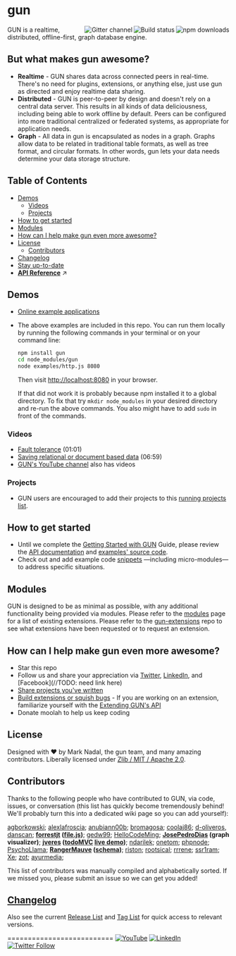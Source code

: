 # gun

<a href="https://npmjs.org/package/gun"><img align="right" alt="npm downloads" src="https://img.shields.io/npm/dm/gun.svg?style=flat" /></a>
<a href="https://travis-ci.org/amark/gun"><img align="right" alt="Build status" src="https://travis-ci.org/amark/gun.svg?branch=master" /></a>
<a href="https://gitter.im/amark/gun?utm_source=badge&utm_medium=badge&utm_campaign=pr-badge&utm_content=badge"><img align="right" alt="Gitter channel" src="https://badges.gitter.im/Join%20Chat.svg" /></a>

GUN is a realtime, distributed, offline-first, graph database engine.

## But what makes gun **awesome**?

 - **Realtime** - GUN shares data across connected peers in real-time.  There's no need for plugins, extensions, or anything else, just use gun as directed and enjoy realtime data sharing.
 - **Distributed** - GUN is peer-to-peer by design and doesn't rely on a central data server.  This results in all kinds of data deliciousness, including being able to work offline by default.  Peers can be configured into more traditional centralized or federated systems, as appropriate for application needs.
 - **Graph** - All data in gun is encapsulated as nodes in a graph.  Graphs allow data to be related in traditional table formats, as well as tree format, and circular formats.  In other words, gun lets your data needs determine your data storage structure.


## Table of Contents
 - [Demos](#demos)
   - [Videos](#videos)
   - [Projects](#projects)  
 - [How to get started](#how-to-get-started)
 - [Modules](#modules)
 - [How can I help make gun even more awesome?](#how-can-i-help-make-gun-even-more-awesome)
 - [License](#license)
   - [Contributors](#contributors)
 - [Changelog](#changelog)
 - [Stay up-to-date](#stay-up-to-date)
 - **[API Reference](https://github.com/amark/gun/wiki/0.3.x-API)**  :arrow_upper_right:

## Demos

 - [Online example applications](http://gunjs.herokuapp.com/)
 - The above examples are included in this repo. You can run them locally by running the following commands in your terminal or on your command line:

   ```bash
   npm install gun
   cd node_modules/gun
   node examples/http.js 8080
   ```

   Then visit [http://localhost:8080](http://localhost:8080) in your browser. 

   If that did not work it is probably because npm installed it to a global directory. To fix that try `mkdir node_modules` in your desired directory and re-run the above commands. You also might have to add `sudo` in front of the commands.

### Videos
 - [Fault tolerance](https://www.youtube.com/watch?v=-i-11T5ZI9o&feature=youtu.be) (01:01)
 - [Saving relational or document based data](https://www.youtube.com/watch?v=cOO6wz1rZVY&feature=youtu.be) (06:59)
 - [GUN's YouTube channel](https://www.youtube.com/channel/UCQAtpf-zi9Pp4__2nToOM8g/playlists) also has videos

### Projects
 - GUN users are encouraged to add their projects to this [running projects list](https://github.com/amark/gun/wiki/projects).

## How to get started
 - Until we complete the [Getting Started with GUN](https://github.com/amark/gun/wiki/getting-started-(v0.3.x)) Guide, please review the [API documentation](0.3.x-API) and [examples' source code](https://github.com/amark/gun/blob/master/examples).
 - Check out and add example code [snippets](https://github.com/amark/gun/wiki/snippets-(0.3.x)) —including micro-modules— to address specific situations.

## Modules
GUN is designed to be as minimal as possible, with any additional functionality being provided via modules.  Please refer to the [modules](https://github.com/amark/gun/wiki/modules) page for a list of existing extensions. Please refer to the [gun-extensions](https://github.com/gundb/gun-extensions/issues) repo to see what extensions have been requested or to request an extension.

## How can I help make gun even more awesome?
 - Star this repo
 - Follow us and share your appreciation via [Twitter](https://twitter.com/databasegun), [LinkedIn](https://www.linkedin.com/company/gun-inc), and [Facebook](//TODO: need link here)
 - [Share projects you've written](https://github.com/amark/gun/wiki/projects)
 - [Build extensions or squish bugs](https://waffle.io/amark/gun)
         - If you are working on an extension, familiarize yourself with the [Extending GUN's API](https://github.com/amark/gun/wiki/Extending-Gun)
 - Donate moolah to help us keep coding

## License

Designed with ♥ by Mark Nadal, the gun team, and many amazing contributors.  Liberally licensed under [Zlib / MIT / Apache 2.0](https://github.com/amark/gun/blob/master/LICENSE.md).

## Contributors

Thanks to the following people who have contributed to GUN, via code, issues, or conversation (this list has quickly become tremendously behind! We'll probably turn this into a dedicated wiki page so you can add yourself):

[agborkowski](https://github.com/agborkowski); [alexlafroscia](https://github.com/alexlafroscia); [anubiann00b](https://github.com/anubiann00b); [bromagosa](https://github.com/bromagosa); [coolaj86](https://github.com/coolaj86); [d-oliveros](https://github.com/d-oliveros), [danscan](https://github.com/danscan); **[forrestjt](https://github.com/forrestjt) ([file.js](https://github.com/amark/gun/blob/master/lib/file.js))**; [gedw99](https://github.com/gedw99); [HelloCodeMing](https://github.com/HelloCodeMing); **[JosePedroDias](https://github.com/josepedrodias) (graph visualizer)**; **[jveres](https://github.com/jveres) ([todoMVC](https://github.com/jveres/todomvc) [live demo](http://todos.loqali.com/))**; [ndarilek](https://github.com/ndarilek); [onetom](https://github.com/onetom); [phpnode](https://github.com/phpnode); [PsychoLlama](https://github.com/PsychoLlama); **[RangerMauve](https://github.com/RangerMauve) ([schema](https://github.com/gundb/gun-schema))**; [riston](https://github.com/riston); [rootsical](https://github.com/rootsical); [rrrene](https://github.com/rrrene); [ssr1ram](https://github.com/ssr1ram); [Xe](https://github.com/Xe); [zot](https://github.com/zot);
[ayurmedia](https://github.com/ayurmedia);

This list of contributors was manually compiled and alphabetically sorted. If we missed you, please submit an issue so we can get you added!

## [Changelog](https://github.com/amark/gun/wiki/CHANGELOG.md#0.3.0)

Also see the current [Release List](https://github.com/amark/gun/wiki/releases) and [Tag List](https://github.com/amark/gun/tags) for quick access to relevant versions.

==========================
<a name="stay-up-to-date"></a>
[![YouTube](https://img.shields.io/badge/You-Tube-red.svg)](https://www.youtube.com/channel/UCQAtpf-zi9Pp4__2nToOM8g) [![LinkedIn](https://img.shields.io/badge/Linked-In-blue.svg)](https://www.linkedin.com/company/gun-inc) [![Twitter Follow](https://img.shields.io/twitter/follow/databasegun.svg?style=social)](https://twitter.com/databasegun)